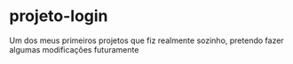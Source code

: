 # projeto-login
 <p>Um dos meus primeiros projetos que fiz realmente sozinho, pretendo fazer algumas modificações futuramente
 </p>
